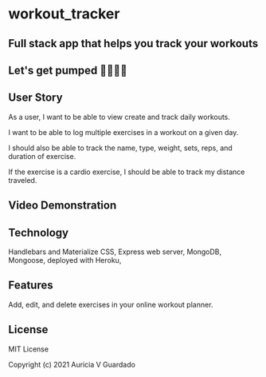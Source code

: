 # workout_tracker

## ​​​​Full stack app that helps you track your workouts

 Let's get pumped 💪🏽👊🏽
--------

## User Story
As a user, I want to be able to view create and track daily workouts.

I want to be able to log multiple exercises in a workout on a given day. 

I should also be able to track the name, type, weight, sets, reps, and duration of exercise.

If the exercise is a cardio exercise, I should be able to track my distance traveled.

## Video Demonstration 

## Technology
Handlebars and Materialize CSS, Express web server, MongoDB, Mongoose, deployed with Heroku, 

## Features

Add, edit, and delete exercises in your online workout planner. 

## License

MIT License

Copyright (c) 2021 Auricia V Guardado
